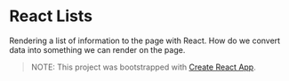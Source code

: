 # React Lists

Rendering a list of information to the page with React. How do we convert data into something we can render on the page.

> NOTE: This project was bootstrapped with [Create React App](https://github.com/facebook/create-react-app).
